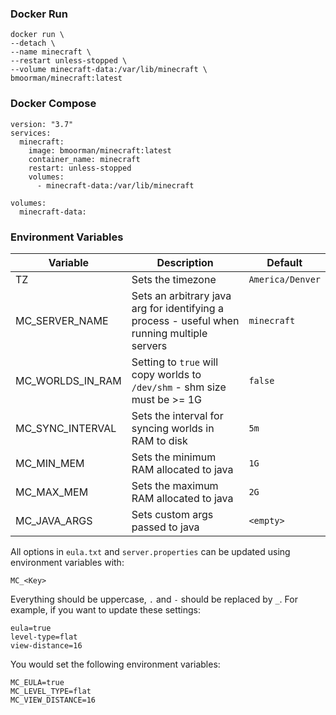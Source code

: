 ### Docker Run
```
docker run \
--detach \
--name minecraft \
--restart unless-stopped \
--volume minecraft-data:/var/lib/minecraft \
bmoorman/minecraft:latest
```

### Docker Compose
```
version: "3.7"
services:
  minecraft:
    image: bmoorman/minecraft:latest
    container_name: minecraft
    restart: unless-stopped
    volumes:
      - minecraft-data:/var/lib/minecraft

volumes:
  minecraft-data:
```

### Environment Variables
|Variable|Description|Default|
|--------|-----------|-------|
|TZ|Sets the timezone|`America/Denver`|
|MC_SERVER_NAME|Sets an arbitrary java arg for identifying a process - useful when running multiple servers|`minecraft`|
|MC_WORLDS_IN_RAM|Setting to `true` will copy worlds to `/dev/shm` - shm size must be >= 1G|`false`|
|MC_SYNC_INTERVAL|Sets the interval for syncing worlds in RAM to disk|`5m`|
|MC_MIN_MEM|Sets the minimum RAM allocated to java|`1G`|
|MC_MAX_MEM|Sets the maximum RAM allocated to java|`2G`|
|MC_JAVA_ARGS|Sets custom args passed to java|`<empty>`|

All options in `eula.txt` and `server.properties` can be updated using environment variables with:
```
MC_<Key>
```
Everything should be uppercase, `.` and `-` should be replaced by `_`. For example, if you want to update these settings:
```
eula=true
level-type=flat
view-distance=16
```
You would set the following environment variables:
```
MC_EULA=true
MC_LEVEL_TYPE=flat
MC_VIEW_DISTANCE=16
```
